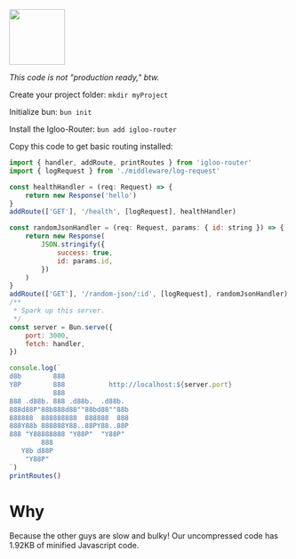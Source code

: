 <img src="https://github.com/Dubsado/igloo-router/blob/main/docs/igloo-logo-day.png" height="100" />

_This code is not "production ready," btw._

Create your project folder: `mkdir myProject`

Initialize bun: `bun init`

Install the Igloo-Router: `bun add igloo-router`

Copy this code to get basic routing installed:

```javascript
import { handler, addRoute, printRoutes } from 'igloo-router'
import { logRequest } from './middleware/log-request'

const healthHandler = (req: Request) => {
    return new Response('hello')
}
addRoute(['GET'], '/health', [logRequest], healthHandler)

const randomJsonHandler = (req: Request, params: { id: string }) => {
    return new Response(
        JSON.stringify({
            success: true,
            id: params.id,
        })
    )
}
addRoute(['GET'], '/random-json/:id', [logRequest], randomJsonHandler)
/**
 * Spark up this server.
 */
const server = Bun.serve({
    port: 3000,
    fetch: handler,
})

console.log(`
d8b        888                 
Y8P        888           http://localhost:${server.port}      
           888                 
888 .d88b. 888 .d88b.  .d88b.  
888d88P"88b888d88""88bd88""88b 
888888  888888888  888888  888 
888Y88b 888888Y88..88PY88..88P 
888 "Y88888888 "Y88P"  "Y88P"  
        888                    
   Y8b d88P                    
    "Y88P"                     
`)
printRoutes()
```

# Why

Because the other guys are slow and bulky! Our uncompressed code has 1.92KB of minified Javascript code.
